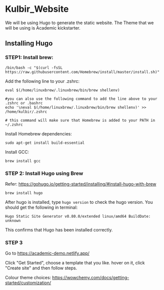 # Kulbir_Website

We will be using Hugo to generate the static website. The Theme that we will be using is Academic kickstarter.

## Installing Hugo

### STEP1: Install brew:
```
/bin/bash -c "$(curl -fsSL https://raw.githubusercontent.com/Homebrew/install/master/install.sh)"
```

Add the following line to your .zshrc:
```
eval $(/home/linuxbrew/.linuxbrew/bin/brew shellenv)

#you can also use the following command to add the line above to your .zshrc or .bashrc
echo '\neval $(/home/linuxbrew/.linuxbrew/bin/brew shellenv)' >> /home/kulbir/.zshrc

# this command will make sure that Homebrew is added to your PATH in ~/.zshrc 
```
Install Homebrew dependencies:
```
sudo apt-get install build-essential
```
Install GCC:
```
brew install gcc
```

### STEP 2: Install Hugo using Brew
Refer: https://gohugo.io/getting-started/installing/#install-hugo-with-brew 
```
brew install hugo
```
After hugo is installed, type ```hugo version``` to check the hugo version.
You should get the following in terminal:
```
Hugo Static Site Generator v0.80.0/extended linux/amd64 BuildDate: unknown
```
This confirms that Hugo has been installed correctly.

### STEP 3

Go to https://academic-demo.netlify.app/ 

Click "Get Started", choose a template that you like. hover on it, click "Create site" and then follow steps.


Colour theme choices: https://wowchemy.com/docs/getting-started/customization/ 








